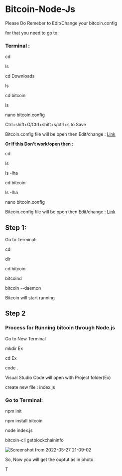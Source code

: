 # Bitcoin-Node-Js

Please Do Remeber to Edit/Change your bitcoin.config

for that you need to go to:

### Terminal :

cd 

ls

cd Downloads

ls

cd bitcoin

ls

nano bitcoin.config  

Ctrl+shift+O/Ctrl+shift+s/ctrl+s to Save


Bitcoin.config file will be open then Edit/change : [Link](https://github.com/Shivam-Vatshayan/Bitcoin-Node-Js/blob/main/bitcoin.config)

**Or If this Don't work/open then :**

cd

ls

ls -lha

cd bitcoin

ls -lha

nano bitcoin.config

Bitcoin.config file will be open then Edit/change : [Link](https://github.com/Shivam-Vatshayan/Bitcoin-Node-Js/blob/main/bitcoin.config)


## Step 1:
Go to Terminal: 

cd 

dir

cd bitcoin

bitcoind

bitcoin --daemon

Bitcoin will start running

## Step 2

### Process for Running bitcoin through Node.js

Go to New Terminal

mkdir Ex

cd Ex

code .


Visual Studio Code will open with Project folder(Ex)

create new file : index.js

### Go to Terminal:

npm init

npm install bitcoin

node index.js

bitcoin-cli getblockchaininfo


![Screenshot from 2022-05-27 21-09-02](https://user-images.githubusercontent.com/105789347/170739633-5bca09dc-05ae-4ab0-8c24-dafe48c3d920.png)

So, Now you will get the ouptut as in photo. 

T
